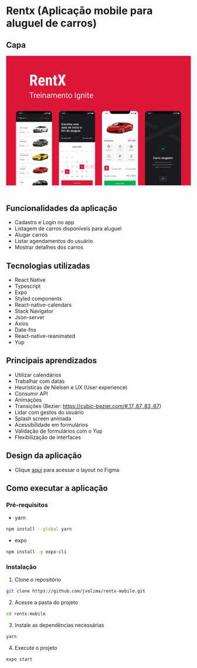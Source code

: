 # Rentx (Aplicação mobile para aluguel de carros)

## Capa
<img src="./Capa.png" /> <br/> <br/>

## Funcionalidades da aplicação
- Cadastro e Login no app
- Listagem de carros disponíveis para aluguel
- Alugar carros
- Listar agendamentos do usuário
- Mostrar detalhes dos carros

## Tecnologias utilizadas
- React Native
- Typescript
- Expo
- Styled components
- React-native-calendars
- Stack Navigator
- Json-server
- Axios
- Date-fns
- React-native-reanimated
- Yup

## Principais aprendizados
- Utilizar calendários
- Trabalhar com datas
- Heurísticas de Nielsen e UX (User experience)
- Consumir API
- Animações
- Transições (Bezier: https://cubic-bezier.com/#.17,.67,.83,.67)
- Lidar com gestos do usuário
- Splash screen animada
- Acessibilidade em formulários
- Validação de formulários com o Yup
- Flexibilização de interfaces

## Design da aplicação
- Clique [aqui](https://www.figma.com/file/e8Kkb8QImQV0Z0F8WXkgju/RentX-Ignite---Offline-First?node-id=0%3A1) para acessar o layout no Figma

## Como executar a aplicação 
### Pré-requisitos
* yarn
```bash
npm install --global yarn
```
* expo
```bash
npm install -g expo-cli
```

### Instalação
1. Clone o repositório
```bash
git clone https://github.com/jvolima/rentx-mobile.git
```
2. Acesse a pasta do projeto
```bash
cd rentx-mobile
```
3. Instale as dependências necessárias 
```bash
yarn
```
4. Execute o projeto
```bash
expo start
```
